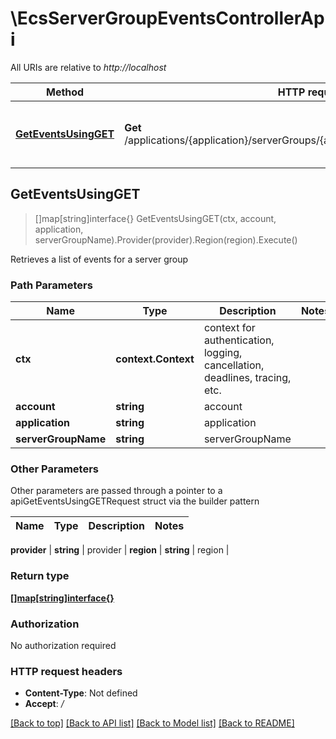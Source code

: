 # \EcsServerGroupEventsControllerApi

All URIs are relative to *http://localhost*

Method | HTTP request | Description
------------- | ------------- | -------------
[**GetEventsUsingGET**](EcsServerGroupEventsControllerApi.md#GetEventsUsingGET) | **Get** /applications/{application}/serverGroups/{account}/{serverGroupName}/events | Retrieves a list of events for a server group



## GetEventsUsingGET

> []map[string]interface{} GetEventsUsingGET(ctx, account, application, serverGroupName).Provider(provider).Region(region).Execute()

Retrieves a list of events for a server group

### Path Parameters


Name | Type | Description  | Notes
------------- | ------------- | ------------- | -------------
**ctx** | **context.Context** | context for authentication, logging, cancellation, deadlines, tracing, etc.
**account** | **string** | account | 
**application** | **string** | application | 
**serverGroupName** | **string** | serverGroupName | 

### Other Parameters

Other parameters are passed through a pointer to a apiGetEventsUsingGETRequest struct via the builder pattern


Name | Type | Description  | Notes
------------- | ------------- | ------------- | -------------


 **provider** | **string** | provider | 
 **region** | **string** | region | 


### Return type

[**[]map[string]interface{}**](map[string]interface{}.md)

### Authorization

No authorization required

### HTTP request headers

- **Content-Type**: Not defined
- **Accept**: */*

[[Back to top]](#) [[Back to API list]](../README.md#documentation-for-api-endpoints)
[[Back to Model list]](../README.md#documentation-for-models)
[[Back to README]](../README.md)

